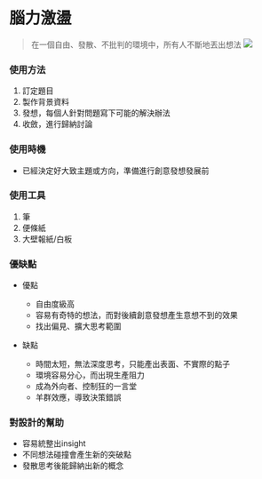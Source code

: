 # 腦力激盪

> 在一個自由、發散、不批判的環境中，所有人不斷地丟出想法
![](https://i.imgur.com/IEfT8zg.jpg)



### 使用方法
  1. 訂定題目
  2. 製作背景資料
  3. 發想，每個人針對問題寫下可能的解決辦法
  4. 收斂，進行歸納討論

### 使用時機
  - 已經決定好大致主題或方向，準備進行創意發想發展前


### 使用工具
  1. 筆
  2. 便條紙
  3. 大壁報紙/白板

### 優缺點
- 優點
    - 自由度級高
    - 容易有奇特的想法，而對後續創意發想產生意想不到的效果
    - 找出偏見、擴大思考範圍
    
- 缺點
    - 時間太短，無法深度思考，只能產出表面、不實際的點子
    - 環境容易分心，而出現生產阻力
    - 成為外向者、控制狂的一言堂
    - 羊群效應，導致決策錯誤
    
### 對設計的幫助
  - 容易統整出insight
  - 不同想法碰撞會產生新的突破點
  - 發散思考後能歸納出新的概念

